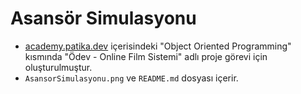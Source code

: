 # Asansör Simulasyonu
 - [academy.patika.dev](https://academy.patika.dev/tr/courses/oop) içerisindeki "Object Oriented Programming" kısmında "Ödev - Online Film Sistemi" adlı proje görevi için oluşturulmuştur.
 - `AsansorSimulasyonu.png` ve `README.md` dosyası içerir.
